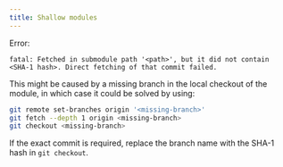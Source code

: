 ```yaml
---
title: Shallow modules
---
```

Error:

`fatal: Fetched in submodule path '<path>', but it did not contain <SHA-1 hash>.
Direct fetching of that commit failed.`

This might be caused by a missing branch in the local checkout of the module,
in which case it could be solved by using:

```sh
git remote set-branches origin '<missing-branch>'
git fetch --depth 1 origin <missing-branch>
git checkout <missing-branch>
```

If the exact commit is required, replace the branch name with the SHA-1 hash
in `git checkout`.
